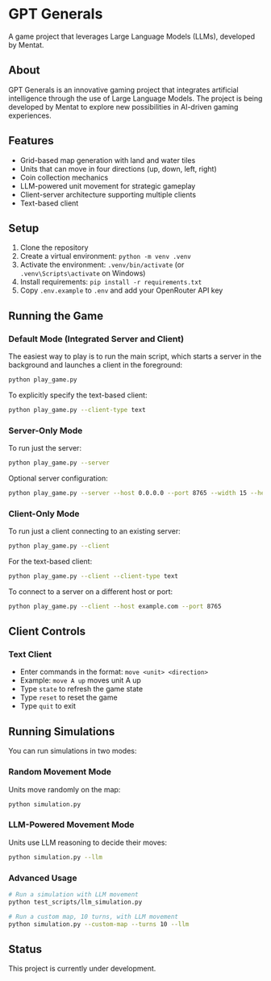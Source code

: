 # GPT Generals

A game project that leverages Large Language Models (LLMs), developed by Mentat.

## About

GPT Generals is an innovative gaming project that integrates artificial intelligence through the use of Large Language Models. The project is being developed by Mentat to explore new possibilities in AI-driven gaming experiences.

## Features

- Grid-based map generation with land and water tiles
- Units that can move in four directions (up, down, left, right)
- Coin collection mechanics
- LLM-powered unit movement for strategic gameplay
- Client-server architecture supporting multiple clients
- Text-based client

## Setup

1. Clone the repository
2. Create a virtual environment: `python -m venv .venv`
3. Activate the environment: `.venv/bin/activate` (or `.venv\Scripts\activate` on Windows)
4. Install requirements: `pip install -r requirements.txt`
5. Copy `.env.example` to `.env` and add your OpenRouter API key

## Running the Game

### Default Mode (Integrated Server and Client)

The easiest way to play is to run the main script, which starts a server in the background and launches a client in the foreground:

```bash
python play_game.py
```

To explicitly specify the text-based client:

```bash
python play_game.py --client-type text
```

### Server-Only Mode

To run just the server:

```bash
python play_game.py --server
```

Optional server configuration:
```bash
python play_game.py --server --host 0.0.0.0 --port 8765 --width 15 --height 10 --water 0.15 --coins 8
```

### Client-Only Mode

To run just a client connecting to an existing server:

```bash
python play_game.py --client
```

For the text-based client:
```bash
python play_game.py --client --client-type text
```

To connect to a server on a different host or port:
```bash
python play_game.py --client --host example.com --port 8765
```

## Client Controls

### Text Client

- Enter commands in the format: `move <unit> <direction>`
- Example: `move A up` moves unit A up
- Type `state` to refresh the game state
- Type `reset` to reset the game
- Type `quit` to exit

## Running Simulations

You can run simulations in two modes:

### Random Movement Mode

Units move randomly on the map:

```bash
python simulation.py
```

### LLM-Powered Movement Mode

Units use LLM reasoning to decide their moves:

```bash
python simulation.py --llm
```

### Advanced Usage

```bash
# Run a simulation with LLM movement
python test_scripts/llm_simulation.py

# Run a custom map, 10 turns, with LLM movement
python simulation.py --custom-map --turns 10 --llm
```

## Status

This project is currently under development.
